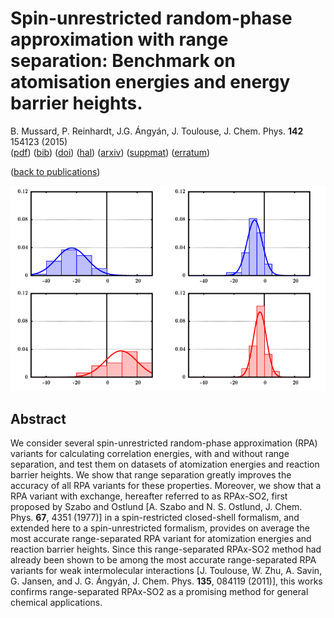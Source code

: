 # Spin-unrestricted random-phase approximation with range separation: Benchmark on atomisation energies and energy barrier heights.  
 B. Mussard, P. Reinhardt, J.G. Ángyán, J. Toulouse, J. Chem. Phys. **142** 154123 (2015)  
 ([pdf](doc/MusReiAngTou-JCP-2015.pdf))
 ([bib](doc/MusReiAngTou-JCP-2015.bib))
 ([doi](http://dx.doi.org/10.1063/1.4918710))
 ([hal](http://hal.upmc.fr/hal-01141968))
 ([arxiv](http://arxiv.org/abs/1506.05907))
 ([suppmat](doc/MusReiAngTou-JCP-2015-SuppMat.pdf))
 ([erratum](doc/MusReiAngTou-JCP-2015-Erratum.pdf))

([back to publications](../../))

![](../img/rshrpa.png)


## Abstract
We consider several spin-unrestricted random-phase approximation (RPA) variants for calculating correlation energies, with and without range separation, and test them on datasets of atomization energies and reaction barrier heights. We show that range separation greatly improves the accuracy of all RPA variants for these properties. Moreover, we show that a RPA variant with exchange, hereafter referred to as RPAx-SO2, first proposed by Szabo and Ostlund [A. Szabo and N. S. Ostlund, J. Chem. Phys. **67**, 4351 (1977)] in a spin-restricted closed-shell formalism, and extended here to a spin-unrestricted formalism, provides on average the most accurate range-separated RPA variant for atomization energies and reaction barrier heights. Since this range-separated RPAx-SO2 method had already been shown to be among the most accurate range-separated RPA variants for weak intermolecular interactions [J. Toulouse, W. Zhu, A. Savin, G. Jansen, and J. G. Ángyán, J. Chem. Phys. **135**, 084119 (2011)], this works confirms range-separated RPAx-SO2 as a promising method for general chemical applications.
